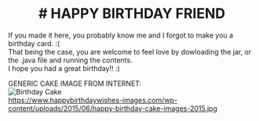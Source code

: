 <h1 style="text-align: center"># HAPPY BIRTHDAY FRIEND</h1>

If you made it here, you probably know me and I forgot to make you a birthday card. :(</br>
That being the case, you are welcome to feel love by dowloading the jar, or the .java file and running the contents.</br>
I hope you had a great birthday!! :)</br>

GENERIC CAKE IMAGE FROM INTERNET:</br>
![Birthday Cake](https://www.happybirthdaywishes-images.com/wp-content/uploads/2015/06/happy-birthday-cake-images-2015.jpg)</br>
https://www.happybirthdaywishes-images.com/wp-content/uploads/2015/06/happy-birthday-cake-images-2015.jpg</br>
